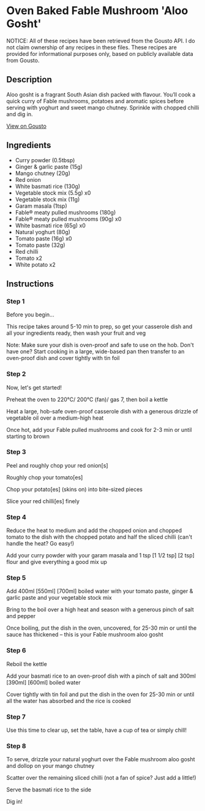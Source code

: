 # Oven Baked Fable Mushroom 'Aloo Gosht'

NOTICE: All of these recipes have been retrieved from the Gousto API. I do not claim ownership of any recipes in these files. These recipes are provided for informational purposes only, based on publicly available data from Gousto.

## Description

Aloo gosht is a fragrant South Asian dish packed with flavour. You’ll cook a quick curry of Fable mushrooms, potatoes and aromatic spices before serving with yoghurt and sweet mango chutney. Sprinkle with chopped chilli and dig in. 

[View on Gousto](https://www.gousto.co.uk/recipes/cookbook/oven-baked-fable-mushroom-aloo-gosht)

## Ingredients

- Curry powder (0.5tbsp)
- Ginger & garlic paste (15g)
- Mango chutney (20g)
- Red onion
- White basmati rice (130g)
- Vegetable stock mix (5.5g) x0
- Vegetable stock mix (11g)
- Garam masala (1tsp)
- Fable® meaty pulled mushrooms (180g)
- Fable® meaty pulled mushrooms (90g) x0
- White basmati rice (65g) x0
- Natural yoghurt (80g)
- Tomato paste (16g) x0
- Tomato paste (32g)
- Red chilli
- Tomato x2
- White potato x2

## Instructions


### Step 1

Before you begin...

This recipe takes around 5-10 min to prep, so get your casserole dish and all your ingredients ready, then wash your fruit and veg

Note: Make sure your dish is oven-proof and safe to use on the hob. Don't have one? Start cooking in a large, wide-based pan then transfer to an oven-proof dish and cover tightly with tin foil


### Step 2

Now, let's get started!

Preheat the oven to 220°C/ 200°C (fan)/ gas 7, then boil a kettle

Heat a large, hob-safe oven-proof casserole dish with a generous drizzle of vegetable oil over a medium-high heat

Once hot, add your Fable pulled mushrooms and cook for 2-3 min or until starting to brown


### Step 3

Peel and roughly chop your red onion[s]

Roughly chop your tomato[es]

Chop your potato[es] (skins on) into bite-sized pieces

Slice your red chilli[es] finely


### Step 4

Reduce the heat to medium and add the chopped onion and chopped tomato to the dish with the chopped potato and half the sliced chilli (can't handle the heat? Go easy!)

Add your curry powder with your garam masala and 1 tsp <span class="text-purple">[1 1/2 tsp] </span><span class="text-danger">[2 tsp]</span> flour and give everything a good mix up


### Step 5

Add 400ml <span class="text-purple">[550ml]</span> <span class="text-danger">[700ml]</span> boiled water with your tomato paste, ginger & garlic paste and your vegetable stock mix

Bring to the boil over a high heat and season with a generous pinch of salt and pepper

Once boiling, put the dish in the oven, uncovered, for 25-30 min or until the sauce has thickened – this is your Fable mushroom aloo gosht


### Step 6

Reboil the kettle

Add your basmati rice to an oven-proof dish with a pinch of salt and 300ml <span class="text-purple">[390ml] </span><span class="text-danger">[600ml]</span> boiled water

Cover tightly with tin foil and put the dish in the oven for 25-30 min or until all the water has absorbed and the rice is cooked


### Step 7

Use this time to clear up, set the table, have a cup of tea or simply chill!

### Step 8

To serve, drizzle your natural yoghurt over the Fable mushroom aloo gosht and dollop on your mango chutney

Scatter over the remaining sliced chilli (not a fan of spice? Just add a little!)

Serve the basmati rice to the side

Dig in!

